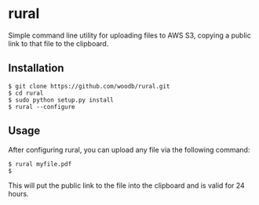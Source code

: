 rural
=====

Simple command line utility for uploading files to AWS S3, copying a public link 
to that file to the clipboard.

Installation
------------
```
$ git clone https://github.com/woodb/rural.git
$ cd rural
$ sudo python setup.py install
$ rural --configure
```

Usage
-----
After configuring rural, you can upload any file via the following command:
```
$ rural myfile.pdf
$ 
```

This will put the public link to the file into the clipboard and is valid for 24 hours.
